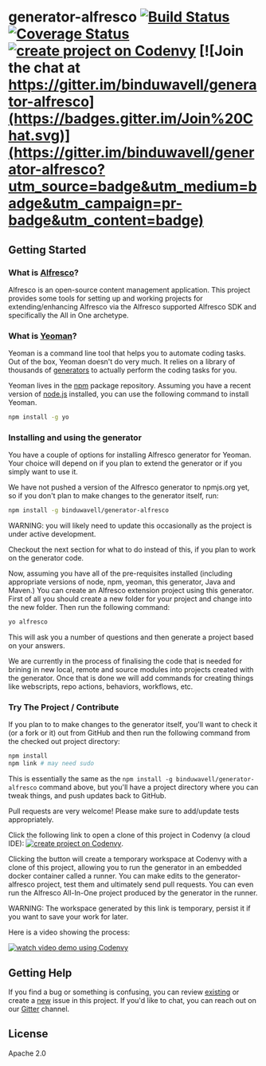 # generator-alfresco [![Build Status](https://secure.travis-ci.org/binduwavell/generator-alfresco.png?branch=master)](https://travis-ci.org/binduwavell/generator-alfresco) [![Coverage Status](https://coveralls.io/repos/binduwavell/generator-alfresco/badge.svg?branch=master&service=github)](https://coveralls.io/github/binduwavell/generator-alfresco?branch=master) [![create project on Codenvy](https://codenvy.com/factory/resources/factory-white.png)](https://codenvy.com/factory?id=zmv24wynr689af6f) [![Join the chat at https://gitter.im/binduwavell/generator-alfresco](https://badges.gitter.im/Join%20Chat.svg)](https://gitter.im/binduwavell/generator-alfresco?utm_source=badge&utm_medium=badge&utm_campaign=pr-badge&utm_content=badge) 

## Getting Started

### What is [Alfresco](http://www.alfresco.com)?

Alfresco is an open-source content management application. This project provides some tools for 
setting up and working projects for extending/enhancing Alfresco via the Alfresco supported 
Alfresco SDK and specifically the All in One archetype.

### What is [Yeoman](http://yeoman.io)?

Yeoman is a command line tool that helps you to automate coding tasks. Out of the box, Yeoman 
doesn't do very much. It relies on a library of thousands of 
[generators](http://yeoman.io/generators/) to actually perform the coding tasks for you.

Yeoman lives in the [npm](https://npmjs.org) package repository. Assuming you have a recent
version of [node.js](http://www.nodejs.org) installed, you can use the following command
to install Yeoman.

```bash
npm install -g yo
```

### Installing and using the generator

You have a couple of options for installing Alfresco generator for Yeoman. Your choice will 
depend on if you plan to extend the generator or if you simply want to use it.

We have not pushed a version of the Alfresco generator to npmjs.org yet, so if you don't 
plan to make changes to the generator itself, run:

```bash
npm install -g binduwavell/generator-alfresco
```

WARNING: you will likely need to update this occasionally as the project is under active 
development.

Checkout the next section for what to do instead of this, if you plan to work on the 
generator code.

<!--
```bash
npm install -g generator-alfresco
```
-->

Now, assuming you have all of the pre-requisites installed (including appropriate
versions of node, npm, yeoman, this generator, Java and Maven.) You can create an 
Alfresco extension project using this generator. First of all you should create a 
new folder for your project and change into the new folder. Then run the 
following command:

```bash
yo alfresco
```

This will ask you a number of questions and then generate a project based on your
answers.

We are currently in the process of finalising the code that is needed for brining
in new local, remote and source modules into projects created with the generator.
Once that is done we will add commands for creating things like webscripts, repo
actions, behaviors, workflows, etc.


### Try The Project / Contribute

If you plan to to make changes to the generator itself, you'll want to
check it (or a fork or it) out from GitHub and then run the following command from 
the checked out project directory:

```bash
npm install
npm link # may need sudo
```

This is essentially the same as the ```npm install -g binduwavell/generator-alfresco```
command above, but you'll have a project directory where you can tweak things, and
push updates back to GitHub.

Pull requests are very welcome! Please make sure to add/update tests appropriately.

Click the following link to open a clone of this project in Codenvy (a cloud IDE): 
[![create project on Codenvy](https://codenvy.com/factory/resources/factory-white.png)](https://codenvy.com/factory?id=zmv24wynr689af6f). 

Clicking the button will create a temporary workspace at Codenvy with a clone of this project, 
allowing you to run the generator in an embedded docker container called a runner. 
You can make edits to the generator-alfresco project, test them and ultimately send pull requests.
You can even run the Alfresco All-In-One project produced by the generator in the runner.

WARNING: The workspace generated by this link is temporary, persist it if you want to save your 
work for later.

Here is a video showing the process:

[![watch video demo using Codenvy](http://img.youtube.com/vi/Pq5IwG5Aq0Q/0.jpg)](http://www.youtube.com/watch?v=Pq5IwG5Aq0Q)

## Getting Help

If you find a bug or something is confusing, you can review [existing](https://github.com/binduwavell/generator-alfresco/issues) or create a [new](https://github.com/binduwavell/generator-alfresco/issues/new) issue in this project. If you'd like to chat, you can reach out on our [Gitter](https://gitter.im/binduwavell/generator-alfresco) channel.

## License

Apache 2.0
